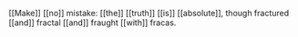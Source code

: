 [[Make]] [[no]] mistake: [[the]] [[truth]] [[is]] [[absolute]], though fractured [[and]] fractal [[and]] fraught [[with]] fracas.